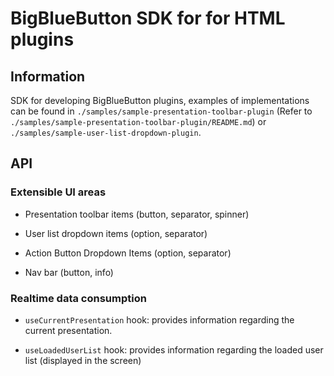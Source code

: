 # BigBlueButton SDK for for HTML plugins

## Information

SDK for developing BigBlueButton plugins, examples of implementations can be found in `./samples/sample-presentation-toolbar-plugin` (Refer to `./samples/sample-presentation-toolbar-plugin/README.md`) or `./samples/sample-user-list-dropdown-plugin`.

## API
### Extensible UI areas
- Presentation toolbar items (button, separator, spinner)

- User list dropdown items (option, separator) 

- Action Button Dropdown Items (option, separator)

- Nav bar (button, info) 

### Realtime data consumption
- `useCurrentPresentation` hook: provides information regarding the current presentation.

- `useLoadedUserList` hook: provides information regarding the loaded user list (displayed in the screen)
